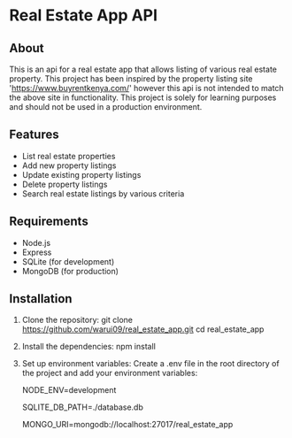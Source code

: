 # Real Estate App API

## About

This is an api for a real estate app that allows listing of various real estate
property.
This project has been inspired by the property listing site 'https://www.buyrentkenya.com/' however
this api is not intended to match the above site in functionality. This project is solely for
learning purposes and should not be used in a production environment.

## Features

- List real estate properties
- Add new property listings
- Update existing property listings
- Delete property listings
- Search real estate listings by various criteria

## Requirements

- Node.js
- Express
- SQLite (for development)
- MongoDB (for production)

## Installation

1. Clone the repository:
    git clone https://github.com/warui09/real_estate_app.git
    cd real_estate_app
2. Install the dependencies:
    npm install
3. Set up environment variables:
    Create a .env file in the root directory of the project and add your environment variables:

    NODE_ENV=development

    SQLITE_DB_PATH=./database.db

    MONGO_URI=mongodb://localhost:27017/real_estate_app
